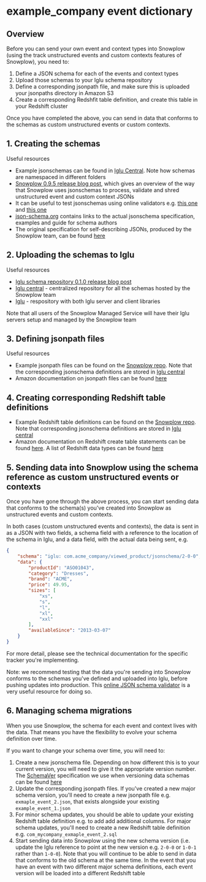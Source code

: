 # example_company event dictionary

## Overview

Before you can send your own event and context types into Snowplow (using the track unstructured events and custom contexts features of Snowplow), you need to:

1. Define a JSON schema for each of the events and context types
2. Upload those schemas to your Iglu schema repository
3. Define a corresponding jsonpath file, and make sure this is uploaded your jsonpaths directory in Amazon S3
4. Create a corresponding Redshfit table definition, and create this table in your Redshift cluster

Once you have completed the above, you can send in data that conforms to the schemas as custom unstructured events or custom contexts.

## 1. Creating the schemas

Useful resources

* Example jsonschemas can be found in [Iglu Central](https://github.com/snowplow/iglu-central/tree/master/schemas). Note how schemas are namespaced in different folders
* [Snowplow 0.9.5 release blog post](http://snowplowanalytics.com/blog/2014/07/09/snowplow-0.9.5-released-with-json-validation-shredding/), which gives an overview of the way that Snowplow uses jsonschemas to process, validate and shred unstructured event and custom context JSONs
* It can be useful to test jsonschemas using online validators e.g. [this one]() and [this one]()
* [json-schema.org](http://json-schema.org/) contains links to the actual jsonschema specification, examples and guide for schema authors
* The original specification for self-describing JSONs, produced by the Snowplow team, can be found [here](http://snowplowanalytics.com/blog/2014/05/15/introducing-self-describing-jsons/) 


## 2. Uploading the schemas to Iglu

Useful resources

* [Iglu schema repository 0.1.0 release blog post](http://snowplowanalytics.com/blog/2014/07/01/iglu-schema-repository-released/)
* [Iglu central](https://github.com/snowplow/iglu-central) - centralized repository for all the schemas hosted by the Snowplow team
* [Iglu](https://github.com/snowplow/iglu) - respository with both Iglu server and client libraries

Note that all users of the Snowplow Managed Service will have their Iglu servers setup and managed by the Snowplow team


## 3. Defining jsonpath files

Useful resources

* Example jsonpath files can be found on the [Snowplow repo](https://github.com/snowplow/snowplow/tree/master/4-storage/redshift-storage/jsonpaths). Note that the corresponding jsonschema definitions are stored in [Iglu central](https://github.com/snowplow/iglu-central/tree/master/schemas)
* Amazon documentation on jsonpath files can be found [here](http://docs.aws.amazon.com/redshift/latest/dg/copy-usage_notes-copy-from-json.html)

## 4. Creating corresponding Redshift table definitions

* Example Redshift table definitions can be found on the [Snowplow repo](https://github.com/snowplow/snowplow/tree/master/4-storage/redshift-storage/sql). Note that corresponding jsonschema definitions are stored in [Iglu central](https://github.com/snowplow/iglu-central/tree/master/schemas)
* Amazon documentation on Redshift create table statements can be found [here](http://docs.aws.amazon.com/redshift/latest/dg/r_CREATE_TABLE_NEW.html). A list of Redshift data types can be found [here](http://docs.aws.amazon.com/redshift/latest/dg/c_Supported_data_types.html)

## 5. Sending data into Snowplow using the schema reference as custom unstructured events or contexts

Once you have gone through the above process, you can start sending data that conforms to the schema(s) you've created into Snowplow as unstructured events and custom contexts.

In both cases (custom unstructured events and contexts), the data is sent in as a JSON with two fields, a schema field with a reference to the location of the schema in Iglu, and a data field, with the actual data being sent, e.g.

```json
{
    "schema": "iglu: com.acme_company/viewed_product/jsonschema/2-0-0",
    "data": {
        "productId": "ASO01043",
        "category": "Dresses",
        "brand": "ACME",
        "price": 49.95,
        "sizes": [
            "xs",
            "s",
            "l",
            "xl",
            "xxl"
        ],
        "availableSince": "2013-03-07"
    }
}
```

For more detail, please see the technical documentation for the specific tracker you're implementing.

Note: we recommend testing that the data you're sending into Snowplow conforms to the schemas you've defined and uploaded into Iglu, before pushing updates into production. This [online JSON schema validator](https://json-schema-validator.herokuapp.com/) is a very useful resource for doing so.

## 6. Managing schema migrations

When you use Snowplow, the schema for each event and context lives with the data. That means you have the flexibility to evolve your schema definition over time.

If you want to change your schema over time, you will need to:

1. Create a new jsonschema file. Depending on how different this is to your current version, you will need to give it the appropriate version number. The [SchemaVer](http://snowplowanalytics.com/blog/2014/05/13/introducing-schemaver-for-semantic-versioning-of-schemas/) specification we use when versioning data schemas can be found [here](http://snowplowanalytics.com/blog/2014/05/13/introducing-schemaver-for-semantic-versioning-of-schemas/)
2. Update the corresponding jsonpath files. If you've created a new major schema version, you'll need to create a new jsonpath file e.g. `exmaple_event_2.json`, that exists alongside your existing `example_event_1.json`
3. For minor schema updates, you should be able to update your existing Redshift table definition e.g. to add add additional columns. For major schema updates, you'll need to create a new Redshift table definition e.g. `com_mycompany_exmaple_event_2.sql`
4. Start sending data into Snowplow using the new schema version (i.e. update the Iglu reference to point at the new version e.g. `2-0-0` or `1-0-1` rather than `1-0-0`). Note that you will continue to be able to send in data that conforms to the old schema at the same time. In the event that you have an event with two different major schema definitions, each event version will be loaded into a different Redshift table
